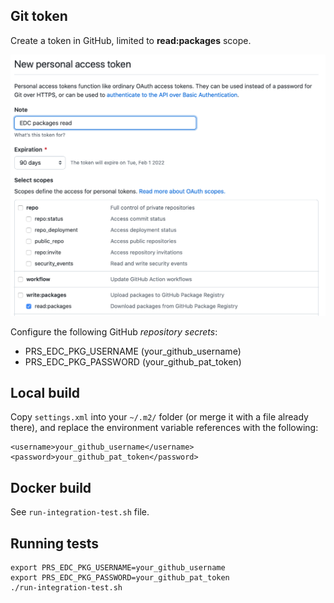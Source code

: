 ## Git token

Create a token in GitHub, limited to **read:packages** scope.

![token](token.png)

Configure the following GitHub *repository secrets*:
- PRS_EDC_PKG_USERNAME (your_github_username)
- PRS_EDC_PKG_PASSWORD (your_github_pat_token)

## Local build

Copy `settings.xml` into your `~/.m2/` folder (or merge it with a file already there), and replace the environment variable references with the following:

```
<username>your_github_username</username>
<password>your_github_pat_token</password>
```

## Docker build

See `run-integration-test.sh` file.

## Running tests

```
export PRS_EDC_PKG_USERNAME=your_github_username
export PRS_EDC_PKG_PASSWORD=your_github_pat_token
./run-integration-test.sh
```
